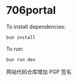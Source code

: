 # 706portal

To install dependencies:

```bash
bun install
```

To run:

```bash
bun run dev
```

网站代码仓库增加 PGP 签名
